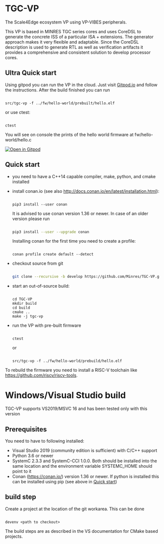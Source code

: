 # TGC-VP
The Scale4Edge ecosystem VP using VP-VIBES peripherals.

This VP is based in MINRES TGC series cores and uses CoreDSL to generate the concrete ISS 
of a particular ISA + extensions. The generator approach makes it very flexible and adaptable.
Since the CoreDSL description is used to generate RTL as well as verification artifacts it 
provides a comprehensive and consistent solution to develop processor cores.

## Ultra Quick start

Using gitpod you can run the VP in the cloud. Just visit [Gitpod.io](https://www.gitpod.io/#https://github.com/Minres/TGC-VP/tree/develop)
and follow the instructions. After the build finished you can run

```

src/tgc-vp -f ../fw/hello-world/prebuilt/hello.elf

```

or use ctest:

```

ctest

```


You will see on console the prints of the hello world firmware at fw/hello-world/hello.c

[![Open in Gitpod](https://gitpod.io/button/open-in-gitpod.svg)](https://gitpod.io/from-referrer)

## Quick start

* you need to have a C++14 capable compiler, make, python, and cmake installed

* install conan.io (see also http://docs.conan.io/en/latest/installation.html):
  
  ```

  pip3 install --user conan

  ```
  
  It is advised to use conan version 1.36 or newer. In case of an older version please run
  
  ```sh

  pip3 install --user --upgrade conan

  ``` 
  
  Installing conan for the first time you need to create a profile:
  
  ```
  
  conan profile create default --detect
  
  ```
  
* checkout source from git

  ```sh

  git clone --recursive -b develop https://github.com/Minres/TGC-VP.git 

  ``` 

* start an out-of-source build:
  
  ```

  cd TGC-VP
  mkdir build
  cd build
  cmake ..
  make -j tgc-vp

  ```
  
* run the VP with pre-built firmware

  ```

  ctest

  ```

  or

  ```

  src/tgc-vp -f ../fw/hello-world/prebuild/hello.elf 

  ```
  
To rebuild the firmware you need to install a RISC-V toolchain like https://github.com/riscv/riscv-tools.

# Windows/Visual Studio build

TGC-VP supports VS2019/MSVC 16 and has been tested only with this version

## Prerequisites

You need to have to following installed:

* Visual Studio 2019 (community edition is sufficient) with C/C++ support
* Python 3.6 or newer
* SystemC 2.3.3 and SystemC-CCI 1.0.0. Both should be installed into the same location and the 
  environment variable SYSTEMC_HOME should point to it
* Conan (https://conan.io/) version 1.36 or newer. If python is installed this can be installed using pip
  (see above in [Quick start](#quick-start))
  
## build step

Create a project at the location of the git workarea. This can be done 

```

devenv <path to checkout>

```

The build steps are as described in the VS documentation for CMake based projects.
  
